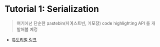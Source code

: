 # Tutorial 1: Serialization

> 여기에선 단순한 pastebin(페이스트빈, 메모장) code highlighting API 를 개발해볼 예정

- [튜토리얼 링크](https://www.django-rest-framework.org/tutorial/1-serialization/)



